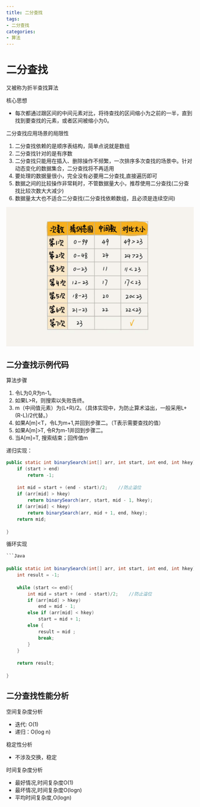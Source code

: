 ```yaml
---
title: 二分查找
tags: 
- 二分查找
categories: 
- 算法
---
```


# 二分查找

又被称为折半查找算法

核心思想
- 每次都通过跟区间的中间元素对比，将待查找的区间缩小为之前的一半，直到找到要查找的元素，或者区间被缩小为0。

二分查找应用场景的局限性
1. 二分查找依赖的是顺序表结构，简单点说就是数组
2. 二分查找针对的是有序数
3. 二分查找只能用在插入、删除操作不频繁，一次排序多次查找的场景中。针对动态变化的数据集合，二分查找将不再适用
4. 要处理的数据量很小，完全没有必要用二分查找,直接遍历即可
5. 数据之间的比较操作非常耗时，不管数据量大小，推荐使用二分查找(二分查找比较次数大大减少)
6. 数据量太大也不适合二分查找(二分查找依赖数组，且必须是连续空间)


![二分查找](https://raw.githubusercontent.com/FameLsy/Images/master/data/二分查找.png)

## 二分查找示例代码

算法步骤
1. 令L为0,R为n-1。
2. 如果L>R，则搜索以失败告终。
3. m（中间值元素）为(L+R)/2。（具体实现中，为防止算术溢出，一般采用L+(R-L)/2代替。）
4. 如果A[m]<T，令L为m+1,并回到步骤二。（T表示需要查找的值）
5. 如果A[m]>T, 令R为m-1并回到步骤二。
6. 当A[m]=T, 搜索结束；回传值m

递归实现：
```java
public static int binarySearch(int[] arr, int start, int end, int hkey){
    if (start > end)
        return -1;

    int mid = start + (end - start)/2;    //防止溢位
    if (arr[mid] > hkey)
        return binarySearch(arr, start, mid - 1, hkey);
    if (arr[mid] < hkey)
        return binarySearch(arr, mid + 1, end, hkey);
    return mid;  

}
```

循环实现
```java
```Java

public static int binarySearch(int[] arr, int start, int end, int hkey){
    int result = -1;

    while (start <= end){
        int mid = start + (end - start)/2;    //防止溢位
        if (arr[mid] > hkey)
            end = mid - 1;
        else if (arr[mid] < hkey)
            start = mid + 1;
        else {
            result = mid ;  
            break;
        }
    }

    return result;

}
```

## 二分查找性能分析

空间复杂度分析
- 迭代: O(1)
- 递归：O(log n)

稳定性分析
- 不涉及交换，稳定

时间复杂度分析
- 最好情况,时间复杂度O(1)
- 最坏情况,时间复杂度O(logn)
- 平均时间复杂度,O(logn)
